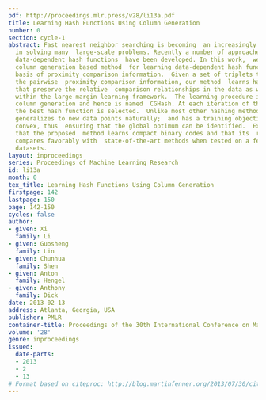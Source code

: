 ```yaml
---
pdf: http://proceedings.mlr.press/v28/li13a.pdf
title: Learning Hash Functions Using Column Generation
number: 0
section: cycle-1
abstract: Fast nearest neighbor searching is becoming  an increasingly important tool
  in solving many  large-scale problems. Recently a number of approaches  to learning
  data-dependent hash functions  have been developed. In this work,  we propose a
  column generation based method  for learning data-dependent hash functions on  the
  basis of proximity comparison information.  Given a set of triplets that encode
  the pairwise  proximity comparison information, our method  learns hash functions
  that preserve the relative  comparison relationships in the data as well as  possible
  within the large-margin learning framework.  The learning procedure is implemented  using
  column generation and hence is named  CGHash. At each iteration of the column generation  procedure,
  the best hash function is selected.  Unlike most other hashing methods, our  method
  generalizes to new data points naturally;  and has a training objective which is
  convex, thus  ensuring that the global optimum can be identified.  Experiments demonstrate
  that the proposed  method learns compact binary codes and that its  retrieval performance
  compares favorably with  state-of-the-art methods when tested on a few  benchmark
  datasets.
layout: inproceedings
series: Proceedings of Machine Learning Research
id: li13a
month: 0
tex_title: Learning Hash Functions Using Column Generation
firstpage: 142
lastpage: 150
page: 142-150
cycles: false
author:
- given: Xi
  family: Li
- given: Guosheng
  family: Lin
- given: Chunhua
  family: Shen
- given: Anton
  family: Hengel
- given: Anthony
  family: Dick
date: 2013-02-13
address: Atlanta, Georgia, USA
publisher: PMLR
container-title: Proceedings of the 30th International Conference on Machine Learning
volume: '28'
genre: inproceedings
issued:
  date-parts:
  - 2013
  - 2
  - 13
# Format based on citeproc: http://blog.martinfenner.org/2013/07/30/citeproc-yaml-for-bibliographies/
---
```

